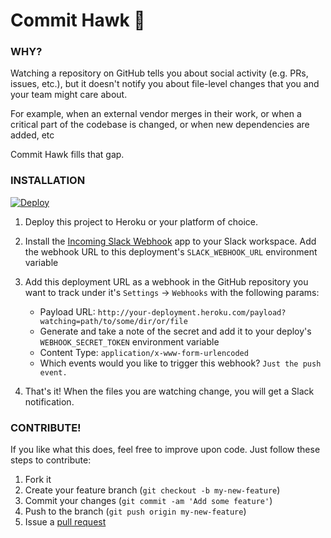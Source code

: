 # Commit Hawk 🦅

### WHY?

Watching a repository on GitHub tells you about social activity (e.g. PRs, issues, etc.), but it doesn't notify you about file-level changes that you and your team might care about. 

For example, when an external vendor merges in their work, or when a critical part of the codebase is changed, or when new dependencies are added, etc 

Commit Hawk fills that gap. 

### INSTALLATION

<a href="https://heroku.com/deploy?env[SLACK_WEBHOOK_URL]=changeme&env[WEBHOOK_SECRET_TOKEN]=changeme">
  <img src="https://www.herokucdn.com/deploy/button.svg" alt="Deploy">
</a>

1. Deploy this project to Heroku or your platform of choice. 
2. Install the [Incoming Slack Webhook](https://slack.com/apps/A0F7XDUAZ-incoming-webhooks) app to your Slack workspace. Add the webhook URL to this deployment's `SLACK_WEBHOOK_URL` environment variable
3. Add this deployment URL as a webhook in the GitHub repository you want to track under it's `Settings` -> `Webhooks` with the following params:
    - Payload URL: `http://your-deployment.heroku.com/payload?watching=path/to/some/dir/or/file`
    - Generate and take a note of the secret and add it to your deploy's `WEBHOOK_SECRET_TOKEN` environment variable
    - Content Type: `application/x-www-form-urlencoded`
    - Which events would you like to trigger this webhook? `Just the push event.`

4. That's it! When the files you are watching change, you will get a Slack notification.

### CONTRIBUTE!

If you like what this does, feel free to improve upon code. Just follow these steps to contribute:

1. Fork it
2. Create your feature branch (``git checkout -b my-new-feature``)
3. Commit your changes (``git commit -am 'Add some feature'``)
4. Push to the branch (``git push origin my-new-feature``)
5. Issue a [pull request](https://help.github.com/articles/using-pull-requests)

